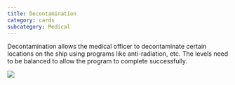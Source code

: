 ```yaml
---
title: Decontamination
category: cards
subcategory: Medical
---
```

Decontamination allows the medical officer to decontaminate certain locations on the ship using programs like anti-radiation, etc. The levels need to be balanced to allow the program to complete successfully.

![](/img/screen-shot-2019-04-01-at-8.51.02-pm.png)
